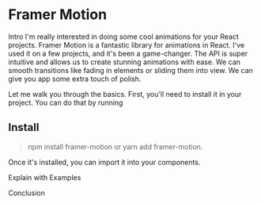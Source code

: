 # Framer Motion

Intro
I'm really interested in doing some cool animations for your React projects.
Framer Motion is a fantastic library for animations in React. I've used it on a few projects, and it's been a game-changer. The API is super intuitive and allows us to create stunning animations with ease. We can smooth transitions like fading in elements or sliding them into view. We can give you app some extra touch of polish.

Let me walk you through the basics. First, you'll need to install it in your project. You can do that by running 

## Install

> npm install framer-motion or yarn add framer-motion. 

Once it's installed, you can import it into your components.



Explain with Examples

Conclusion

